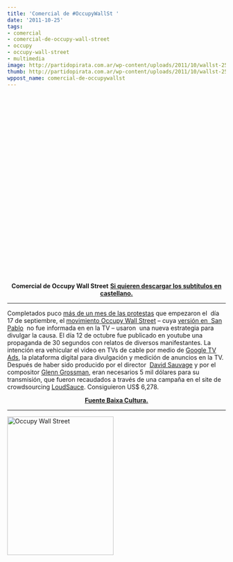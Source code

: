 ```yaml
---
title: 'Comercial de #OccupyWallSt '
date: '2011-10-25'
tags:
- comercial
- comercial-de-occupy-wall-street
- occupy
- occupy-wall-street
- multimedia
image: http://partidopirata.com.ar/wp-content/uploads/2011/10/wallst-250-3.jpg
thumb: http://partidopirata.com.ar/wp-content/uploads/2011/10/wallst-250-3-150x150.jpg
wppost_name: comercial-de-occupywallst
---
```


&nbsp;

<object style="height: 390px; width: 640px;" width="640" height="360" classid="clsid:d27cdb6e-ae6d-11cf-96b8-444553540000" codebase="http://download.macromedia.com/pub/shockwave/cabs/flash/swflash.cab#version=6,0,40,0"><param name="allowFullScreen" value="true" /><param name="allowScriptAccess" value="always" /><param name="src" value="http://www.youtube.com/v/K6YivrWVDII?version=3&amp;feature=player_detailpage" /><param name="allowfullscreen" value="true" /><param name="allowscriptaccess" value="always" /><embed style="height: 390px; width: 640px;" width="640" height="360" type="application/x-shockwave-flash" src="http://www.youtube.com/v/K6YivrWVDII?version=3&amp;feature=player_detailpage" allowFullScreen="true" allowScriptAccess="always" allowfullscreen="true" allowscriptaccess="always" /></object>
<p style="text-align: center;"><strong>Comercial de Occupy Wall Street</strong>
<strong> <a href="http://www.4shared.com/document/TYFr2h4W/occupycomercial.html" target="_blank">Si quieren descargar los subtítulos en castellano.</a></strong></p>


<hr />

Completados puco <a href="http://www.estadao.com.br/noticias/internacional,movimento-ocupe-wall-street-completa-30-dias,786543,0.htm">más de un mes de las protestas</a> que empezaron el  día 17 de septiembre, el <a href="http://baixacultura.org/2011/10/03/nos-somos-os-99-occupy-wall-street/">movimiento Occupy Wall Street</a> – cuya <a href="http://economia.ig.com.br/criseeconomica/conheca-quem-sao-os-manifestantes-do-ocupe-sao-paulo/n1597292614544.html">versión en  San Pablo</a>  no fue informada en en la TV – usaron  una nueva estrategia para divulgar la causa. El día 12 de octubre fue publicado en youtube una propaganda de 30 segundos con relatos de diversos manifestantes. La intención era vehicular el video en TVs de cable por medio de <a href="http://www.undergoogle.com/blog/2008/tv/google-tv-ads-anuncios-na-tv-mais-proxima-de-voce.html">Google TV Ads</a>, la plataforma digital para divulgación y medición de anuncios en la TV. Después de haber sido producido por el director  <a href="http://davidsauvage.com/">David Sauvage</a> y por el compositor <a href="http://baixacultura.org/2011/10/24/o-comercial-e-propagacao-do-occupy-wall-street/www.glenngrossman.com">Glenn Grossman</a>, eran necesarios 5 mil dólares para su transmisión, que fueron recaudados a través de una campaña en el site de crowdsourcing <a href="http://loudsauce.com/campaigns/49-help-this-occupy-video-reach-millions-of-americans-on-tv">LoudSauce</a>. Consiguieron US$ 6,278.
<p style="text-align: center;"><strong><a href="http://baixacultura.org/2011/10/24/o-comercial-e-propagacao-do-occupy-wall-street/" target="_blank">Fuente Baixa Cultura.</a></strong></p>


<hr />

<a href="http://partidopirata.com.ar/wp-content/uploads/2011/10/wallst-250-3.jpg"><img class="size-full wp-image-1911" title="wallst-250-3" src="http://partidopirata.com.ar/wp-content/uploads/2011/10/wallst-250-3.jpg" alt="Occupy Wall Street" width="245" height="320" /></a>

